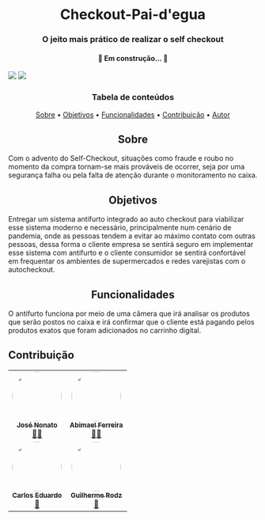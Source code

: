 <h1 align="center">Checkout-Pai-d'egua</h1>
<h3 align="center">O jeito mais prático de realizar o self checkout</h3>

<h4 align="center"> 
	🚧  Em construção...  🚧
</h4>


<img src="https://img.shields.io/static/v1?label=Status&message=Prototyping&color=7159c1&style=for-the-badge&logo=ghost"/>
<img src="https://img.shields.io/static/v1?label=Version&message=v1.0&color=7159c1&style=for-the-badge&logo=ghost"/>

<h3 align="center">Tabela de conteúdos</h3>
<p align="center">
 <a href="#sobre">Sobre</a> •
 <a href="#objetivos">Objetivos</a> • 
 <a href="#funcionalidades">Funcionalidades</a> • 
 <a href="#contribuicao">Contribuição</a> • 
 <a href="#autor">Autor</a>
</p>

<h2 align="center">Sobre</h2> 
<p id="sobre">Com o advento do Self-Checkout, situações como fraude e roubo no momento da compra tornam-se mais prováveis de ocorrer, seja por uma segurança falha ou pela falta de atenção durante o monitoramento no caixa.</p>

<h2 align="center">Objetivos</h2> 
<p id="objetivos">Entregar um sistema antifurto integrado ao auto checkout para viabilizar esse sistema moderno e necessário, principalmente num cenário de pandemia, onde as pessoas tendem a evitar ao máximo contato com outras pessoas, dessa forma o cliente empresa se sentirá seguro em implementar esse sistema com antifurto e o cliente consumidor se sentirá confortável em frequentar os ambientes de supermercados e redes varejistas com o autocheckout.</p>

<h2 align="center">Funcionalidades</h2> 
<p id="funcionalidades">O antifurto funciona por meio de uma câmera que irá analisar os produtos que serão postos no caixa e irá confirmar que o cliente está pagando pelos produtos exatos que foram adicionados no carrinho digital.</p>

<h2 id="contribuicao">Contribuição</h2> 
<table>
  <tr>
    <td align="center"><a href="https://www.linkedin.com/in/jose-nonato-cunha-de-oliveira-junior-a445a8198/"><img style="border-radius: 50%;" src="https://avatars2.githubusercontent.com/u/2254731?s=400&u=0ba16a79456c2f250e7579cb388fa18c5c2d7d65&v=4" width="100px;" alt=""/><br /><sub><b>José Nonato</b></sub></a><br /><a href="https://www.instagram.com/" title="Instagram">👨‍🚀</a></td>
    <td align="center"><a href="https://www.linkedin.com/in/abimael-ferreira-65b7431b1/"><img style="border-radius: 50%;" src="https://www.tenhomaisdiscosqueamigos.com/wp-content/uploads/2020/09/os-simpsons.jpg" width="100px;" alt=""/><br /><sub><b>Abimael Ferreira</b></sub></a><br /><a href="https://www.instagram.com/abimaelferreirade/?hl=pt-br" title="Instagram">👨‍🚀</a></td>
  </tr>
  <tr>
    <td align="center"><a href="https://www.linkedin.com/in/carlos-eduardo-nylander-bitencourt-dias-4602301a3/"><img style="border-radius: 50%;" src="https://storage.googleapis.com/meetime-blog/wp-content/uploads/2020/08/Como-usar-o-seu-perfil-do-LinkedIn-a-seu-favor-e-o-que-n%C3%A3o-fazer.png" width="100px;" alt=""/><br /><sub><b>Carlos Eduardo</b></sub></a><br /><a href="https://www.instagram.com/c4rlo5eduard0/?igshid=ymbfjqzx21b4" title="Instagram">🚀</a></td>
    <td align="center"><a href="https://www.linkedin.com/in/eduardo-ara%C3%BAjo-788a041a3/"><img style="border-radius: 50%;" src="https://encrypted-tbn0.gstatic.com/images?q=tbn:ANd9GcTNxbC9lxu12eQEiaBoz8SibXF7czmqmcnK0w&usqp=CAU" width="100px;" alt=""/><br /><sub><b>Guilherme Rodz</b></sub></a><br /><a href="https://www.instagram.com/eduardomaedaa/?hl=pt-br" title="Instagram">🚀</a></td>
  </tr>
</table>
